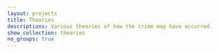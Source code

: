 ```yaml
---
layout: projects
title: Theories
descriptions: Various theories of how the crime may have occurred.
show_collection: theories
no_groups: true
---
```


